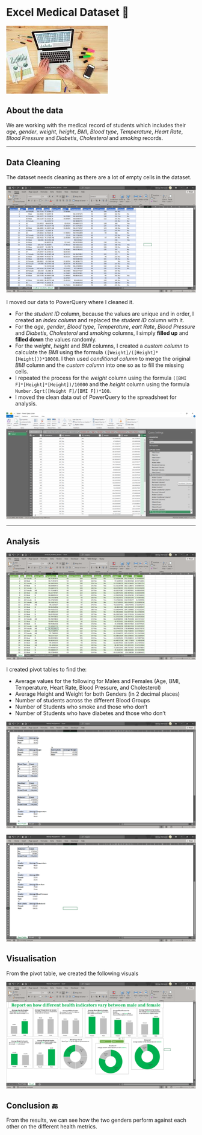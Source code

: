 # Excel Medical Dataset 🏥

![](image.jfif)

## About the data

We are working with the medical record of students which includes their _age_, _gender_, _weight_, _height_, _BMI_, _Blood type_, _Temperature_, _Heart Rate_, _Blood Pressure_ and _Diabetis_, _Cholesterol_ and _smoking_ records.

---
## Data Cleaning
The dataset needs cleaning as there are a lot of empty cells in the dataset.

![](RawData.png)

I moved our data to PowerQuery where I cleaned it.
- For the _student ID_ column, because the values are unique and in order, I created an _index column_ and replaced the _student ID_ column with it.
- For the _age_, _gender_, _Blood type_, _Temperature_, _eart Rate_, _Blood Pressure_ and _Diabetis_, _Cholesterol_ and _smoking_ columns, I simply **filled up** and **filled down** the values randomly.
- For the _weight_, _height_ and _BMI_ columns, I created a _custom column_ to calculate the _BMI_ using the formula `([Weight]/([Height]*[Height]))*10000`. I then used _conditional column_ to merge the original _BMI_ column and the _custom column_ into one so as to fill the missing cells.
- I repeated the process for the _weight_ column using the formula `([BMI F]*[Height]*[Height])/10000` and the _height_ column using the formula `Number.Sqrt([Weight F]/[BMI F])*100`.
- I moved the clean data out of PowerQuery to the spreadsheet for analysis.

![](PowerQuery.png)

---
## Analysis

![](CleanData.png)

I created pivot tables to find the:
- Average values for the following for Males and Females (Age, BMI, Temperature, Heart Rate, Blood Pressure, and Cholesterol)
- Average Height and Weight for both Genders (in 2 decimal places)
- Number of students across the different Blood Groups
- Number of Students who smoke and those who don’t
- Number of Students who have diabetes and those who don’t


![](PowePivot1.png)

![](PowerPivot2.png)

## Visualisation

From the pivot table, we created the following visuals

![](Visuals.png)

## Conclusion 🔚

From the results, we can see how the two genders perform against each other on the different health metrics.
